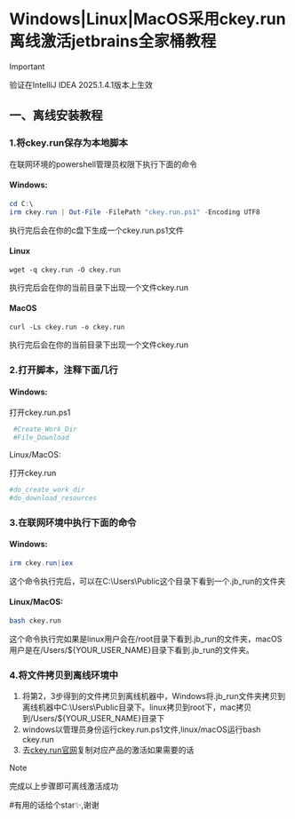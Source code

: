 # Windows|Linux|MacOS采用ckey.run离线激活jetbrains全家桶教程

> [!IMPORTANT]
>
> 验证在IntelliJ IDEA 2025.1.4.1版本上生效

## 一、离线安装教程

### 1.将ckey.run保存为本地脚本

在联网环境的powershell管理员权限下执行下面的命令

#### Windows:

```powershell
cd C:\
irm ckey.run | Out-File -FilePath "ckey.run.ps1" -Encoding UTF8
```

执行完后会在你的c盘下生成一个ckey.run.ps1文件

#### Linux

```shell
wget -q ckey.run -O ckey.run
```

执行完后会在你的当前目录下出现一个文件ckey.run

#### MacOS

```shell
curl -Ls ckey.run -o ckey.run
```

执行完后会在你的当前目录下出现一个文件ckey.run

### 2.打开脚本，注释下面几行

#### Windows:

打开ckey.run.ps1

```powershell
 #Create_Work_Dir
 #File_Download
```

Linux/MacOS:

打开ckey.run

```bash
#do_create_work_dir
#do_download_resources
```



### 3.在联网环境中执行下面的命令

#### Windows:

```powershell
irm ckey.run|iex
```

这个命令执行完后，可以在C:\Users\Public这个目录下看到一个.jb_run的文件夹

#### Linux/MacOS:

```bash
bash ckey.run
```

这个命令执行完如果是linux用户会在/root目录下看到.jb_run的文件夹，macOS用户是在/Users/${YOUR_USER_NAME}目录下看到.jb_run的文件夹。

### 4.将文件拷贝到离线环境中

1. 将第2，3步得到的文件拷贝到离线机器中，Windows将.jb_run文件夹拷贝到离线机器中C:\Users\Public目录下。linux拷贝到root下，mac拷贝到/Users/${YOUR_USER_NAME}目录下
2. windows以管理员身份运行ckey.run.ps1文件,linux/macOS运行bash ckey.run
3. 去[ckey.run官网](https://ckey.run/)复制对应产品的激活如果需要的话

> [!NOTE]
>
> 完成以上步骤即可离线激活成功

#有用的话给个star✨,谢谢

